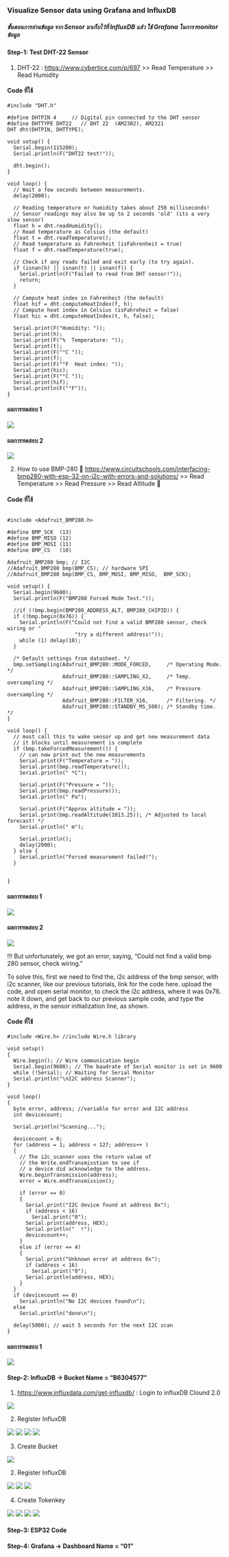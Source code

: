 ### Visualize Sensor data using Grafana and InfluxDB
##### ขั้นตอนการอ่านข้อมูล จาก Sensor มาเก็บไว้ที่ InfluxDB แล้ว ใช้ Grafana ในการ monitor ข้อมูล
#### Step-1: Test DHT-22 Sensor

1. DHT-22 : https://www.cybertice.com/p/697 >> Read Temperature >> Read Humidity

#### Code ที่ใช้
```
#include "DHT.h"

#define DHTPIN 4     // Digital pin connected to the DHT sensor
#define DHTTYPE DHT22   // DHT 22  (AM2302), AM2321
DHT dht(DHTPIN, DHTTYPE);

void setup() {
  Serial.begin(115200);
  Serial.println(F("DHT22 test!"));

  dht.begin();
}

void loop() {
  // Wait a few seconds between measurements.
  delay(2000);

  // Reading temperature or humidity takes about 250 milliseconds!
  // Sensor readings may also be up to 2 seconds 'old' (its a very slow sensor)
  float h = dht.readHumidity();
  // Read temperature as Celsius (the default)
  float t = dht.readTemperature();
  // Read temperature as Fahrenheit (isFahrenheit = true)
  float f = dht.readTemperature(true);

  // Check if any reads failed and exit early (to try again).
  if (isnan(h) || isnan(t) || isnan(f)) {
    Serial.println(F("Failed to read from DHT sensor!"));
    return;
  }

  // Compute heat index in Fahrenheit (the default)
  float hif = dht.computeHeatIndex(f, h);
  // Compute heat index in Celsius (isFahreheit = false)
  float hic = dht.computeHeatIndex(t, h, false);

  Serial.print(F("Humidity: "));
  Serial.print(h);
  Serial.print(F("%  Temperature: "));
  Serial.print(t);
  Serial.print(F("°C "));
  Serial.print(f);
  Serial.print(F("°F  Heat index: "));
  Serial.print(hic);
  Serial.print(F("°C "));
  Serial.print(hif);
  Serial.println(F("°F"));
}

```

#### ผลการทดสอบ 1
<img src= "https://github.com/panupongKanin/Embedded_Systems-2565/blob/main/image/Week05%20Grafana%20and%20InfluxDB/Step-1_Test%20DHT-22%20and%20BMP-280%20Sensor/DHT-22%20/s01-0101.png" />

#### ผลการทดสอบ 2
<img src= "https://github.com/panupongKanin/Embedded_Systems-2565/blob/main/image/Week05%20Grafana%20and%20InfluxDB/Step-1_Test%20DHT-22%20and%20BMP-280%20Sensor/DHT-22%20/s01-0102.png" />

2. How to use BMP-280  https://www.circuitschools.com/interfacing-bmp280-with-esp-32-on-i2c-with-errors-and-solutions/ >> Read Temperature >> Read Pressure >> Read Altitude	

#### Code ที่ใช้
```

#include <Adafruit_BMP280.h>

#define BMP_SCK  (13)
#define BMP_MISO (12)
#define BMP_MOSI (11)
#define BMP_CS   (10)

Adafruit_BMP280 bmp; // I2C
//Adafruit_BMP280 bmp(BMP_CS); // hardware SPI
//Adafruit_BMP280 bmp(BMP_CS, BMP_MOSI, BMP_MISO,  BMP_SCK);

void setup() {
  Serial.begin(9600);
  Serial.println(F("BMP280 Forced Mode Test."));

  //if (!bmp.begin(BMP280_ADDRESS_ALT, BMP280_CHIPID)) {
  if (!bmp.begin(0x76)) {
    Serial.println(F("Could not find a valid BMP280 sensor, check wiring or "
                      "try a different address!"));
    while (1) delay(10);
  }

  /* Default settings from datasheet. */
  bmp.setSampling(Adafruit_BMP280::MODE_FORCED,     /* Operating Mode. */
                  Adafruit_BMP280::SAMPLING_X2,     /* Temp. oversampling */
                  Adafruit_BMP280::SAMPLING_X16,    /* Pressure oversampling */
                  Adafruit_BMP280::FILTER_X16,      /* Filtering. */
                  Adafruit_BMP280::STANDBY_MS_500); /* Standby time. */
}

void loop() {
  // must call this to wake sensor up and get new measurement data
  // it blocks until measurement is complete
  if (bmp.takeForcedMeasurement()) {
    // can now print out the new measurements
    Serial.print(F("Temperature = "));
    Serial.print(bmp.readTemperature());
    Serial.println(" *C");

    Serial.print(F("Pressure = "));
    Serial.print(bmp.readPressure());
    Serial.println(" Pa");

    Serial.print(F("Approx altitude = "));
    Serial.print(bmp.readAltitude(1013.25)); /* Adjusted to local forecast! */
    Serial.println(" m");

    Serial.println();
    delay(2000);
  } else {
    Serial.println("Forced measurement failed!");
  }


}

```
#### ผลการทดสอบ 1
<img src= "https://github.com/panupongKanin/Embedded_Systems-2565/blob/main/image/Week05%20Grafana%20and%20InfluxDB/Step-1_Test%20DHT-22%20and%20BMP-280%20Sensor/BMP-280%20/s01-0201.png" />

#### ผลการทดสอบ 2
<img src= "https://github.com/panupongKanin/Embedded_Systems-2565/blob/main/image/Week05%20Grafana%20and%20InfluxDB/Step-1_Test%20DHT-22%20and%20BMP-280%20Sensor/BMP-280%20/s01-0202.png" />

!!! But unfortunately, we got an error, saying, “Could not find a valid bmp 280 sensor, check wiring.”

To solve this, first we need to find the, i2c address of the bmp sensor, with i2c scanner, like our previous tutorials, link for the code here. upload the code, and open serial monitor, to check the i2c address, where it was 0x76. note it down, and get back to our previous sample code, and type the address, in the sensor initialization line, as shown.

#### Code ที่ใช้

```
#include <Wire.h> //include Wire.h library
 
void setup()
{
  Wire.begin(); // Wire communication begin
  Serial.begin(9600); // The baudrate of Serial monitor is set in 9600
  while (!Serial); // Waiting for Serial Monitor
  Serial.println("\nI2C address Scanner");
}
 
void loop()
{
  byte error, address; //variable for error and I2C address
  int devicecount;
 
  Serial.println("Scanning...");
 
  devicecount = 0;
  for (address = 1; address < 127; address++ )
  {
    // The i2c_scanner uses the return value of
    // the Write.endTransmisstion to see if
    // a device did acknowledge to the address.
    Wire.beginTransmission(address);
    error = Wire.endTransmission();
 
    if (error == 0)
    {
      Serial.print("I2C device found at address 0x");
      if (address < 16)
        Serial.print("0");
      Serial.print(address, HEX);
      Serial.println("  !");
      devicecount++;
    }
    else if (error == 4)
    {
      Serial.print("Unknown error at address 0x");
      if (address < 16)
        Serial.print("0");
      Serial.println(address, HEX);
    }
  }
  if (devicecount == 0)
    Serial.println("No I2C devices found\n");
  else
    Serial.println("done\n");
 
  delay(5000); // wait 5 seconds for the next I2C scan
}
```
#### ผลการทดสอบ 1
<img src= "https://github.com/panupongKanin/Embedded_Systems-2565/blob/main/image/Week05%20Grafana%20and%20InfluxDB/Step-1_Test%20DHT-22%20and%20BMP-280%20Sensor/BMP-280%20/s01-0203.png" />


#### Step-2: InfluxDB → Bucket Name = “B6304577”
1. https://www.influxdata.com/get-influxdb/ : Login to influxDB Clound 2.0
<img src= "https://github.com/panupongKanin/Embedded_Systems-2565/blob/main/image/Week05%20Grafana%20and%20InfluxDB/Step-2_InfluxDB%20/s02-0101.png" />

2. Register InfluxDB
<img src= "https://github.com/panupongKanin/Embedded_Systems-2565/blob/main/image/Week05%20Grafana%20and%20InfluxDB/Step-2_InfluxDB%20/s02-0102.png" />

<img src= "https://github.com/panupongKanin/Embedded_Systems-2565/blob/main/image/Week05%20Grafana%20and%20InfluxDB/Step-2_InfluxDB%20/s02-0103.png" />

<img src= "https://github.com/panupongKanin/Embedded_Systems-2565/blob/main/image/Week05%20Grafana%20and%20InfluxDB/Step-2_InfluxDB%20/s02-0104.png" />

<img src= "https://github.com/panupongKanin/Embedded_Systems-2565/blob/main/image/Week05%20Grafana%20and%20InfluxDB/Step-2_InfluxDB%20/s02-0105.png" />

3. Create Bucket
<img src= "https://github.com/panupongKanin/Embedded_Systems-2565/blob/main/image/Week05%20Grafana%20and%20InfluxDB/Step-2_InfluxDB%20/s02-0106.png" />

2. Register InfluxDB
<img src= "https://github.com/panupongKanin/Embedded_Systems-2565/blob/main/image/Week05%20Grafana%20and%20InfluxDB/Step-2_InfluxDB%20/s02-0107.png" />

<img src= "https://github.com/panupongKanin/Embedded_Systems-2565/blob/main/image/Week05%20Grafana%20and%20InfluxDB/Step-2_InfluxDB%20/s02-0108.png" />

<img src= "https://github.com/panupongKanin/Embedded_Systems-2565/blob/main/image/Week05%20Grafana%20and%20InfluxDB/Step-2_InfluxDB%20/s02-0109.png" />

4. Create Tokenkey
<img src= "https://github.com/panupongKanin/Embedded_Systems-2565/blob/main/image/Week05%20Grafana%20and%20InfluxDB/Step-2_InfluxDB%20/s02-0110.png" />

<img src= "https://github.com/panupongKanin/Embedded_Systems-2565/blob/main/image/Week05%20Grafana%20and%20InfluxDB/Step-2_InfluxDB%20/s02-0111.png" />

<img src= "https://github.com/panupongKanin/Embedded_Systems-2565/blob/main/image/Week05%20Grafana%20and%20InfluxDB/Step-2_InfluxDB%20/s02-0112.png" />

<img src= "https://github.com/panupongKanin/Embedded_Systems-2565/blob/main/image/Week05%20Grafana%20and%20InfluxDB/Step-2_InfluxDB%20/s02-0113.png" />

#### Step-3: ESP32 Code

#### Step-4: Grafana → Dashboard Name = “01”

